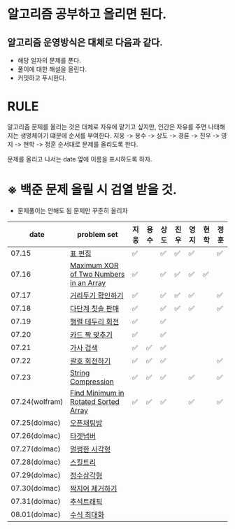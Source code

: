 # 알고리즘 공부하고 올리면 된다.

## 알고리즘 운영방식은 대체로 다음과 같다.

- 해당 일자의 문제를 푼다.
- 풀이에 대한 해설을 올린다.
- 커밋하고 푸시한다. 

# RULE 

알고리즘 문제를 올리는 것은 대체로 자유에 맡기고 싶지만, 인간은 자유를 주면 나태해지는 생명체이기 떄문에 순서를 부여한다.
지웅 -> 용수 -> 상도 -> 경륜 -> 진우 -> 영지 -> 현학 -> 정훈
순서대로 문제를 올리도록 한다.

문제를 올리고 나서는 date 옆에 이름을 표시하도록 하자.

# ※ 백준 문제 올릴 시 검열 받을 것.

- 문제풀이는 안해도 됨 문제만 꾸준히 올리자

| date       | problem set                                                  | 지웅 | 용수 | 상도 |  진우 | 영지 | 현학 | 정훈|
| ---------- | ------------------------------------------------------------ | --- | ---- | ---- | ---- | ---- | ---- | ---- |
| 07.15      | [표 편집](https://programmers.co.kr/learn/courses/30/lessons/81303)   | ✅ | |✅ | ✅ |✅ | | ✅ |
| 07.16      | [Maximum XOR of Two Numbers in an Array](https://leetcode.com/problems/maximum-xor-of-two-numbers-in-an-array/) | ✅ | | ✅  |✅ |✅ |✅ | |
| 07.17      | [거리두기 확인하기](https://programmers.co.kr/learn/courses/30/lessons/81302)  | ✅ | |✅  |✅ |✅ | | ✅ |
| 07.18      | [다단계 칫솔 판매](https://programmers.co.kr/learn/courses/30/lessons/77486) | ✅ | |✅ | ✅ | ✅ | |✅ |
| 07.19      | [행렬 테두리 회전](https://programmers.co.kr/learn/courses/30/lessons/77485)  | ✅ | |✅ |  | | | |
| 07.20      | [카드 짝 맞추기](https://programmers.co.kr/learn/courses/30/lessons/72415)  |✅  | |✅ | |  | | |
| 07.21      | [가사 검색](https://programmers.co.kr/learn/courses/30/lessons/60060)  | ✅ |✅ |✅ | | | |  |
| 07.22      | [괄호 회전하기](https://programmers.co.kr/learn/courses/30/lessons/76502)  | ✅ |✅ |✅ | | |  | ✅ |
| 07.23      | [String Compression](https://leetcode.com/problems/string-compression/)  | ✅ | ✅ |✅ | | ✅ |  | ✅ |
| 07.24(wolfram)      | [Find Minimum in Rotated Sorted Array](https://leetcode.com/problems/find-minimum-in-rotated-sorted-array/)  | ✅ | ✅|✅ |  | ✅ | | ✅ |
| 07.25(dolmac)      | [오픈채팅방](https://programmers.co.kr/learn/courses/30/lessons/42888)  |  | | |  |  | |  |
| 07.26(dolmac)      | [타겟넘버](https://programmers.co.kr/learn/courses/30/lessons/43165)  |  | | |  |  | |  |
| 07.27(dolmac)      | [멀쩡한 사각형](https://programmers.co.kr/learn/courses/30/lessons/62048)  |  | | |  |  | |  |
| 07.28(dolmac)      | [스킬트리](https://programmers.co.kr/learn/courses/30/lessons/49993)  |  | | |  |  | |  |
| 07.29(dolmac)      | [정수삼각형](https://programmers.co.kr/learn/courses/30/lessons/43105)  |  | | |  |  | |  |
| 07.30(dolmac)      | [짝지어 제거하기](https://programmers.co.kr/learn/courses/30/lessons/12973)  |  | | |  |  | |  |
| 07.31(dolmac)      | [추석트래픽](https://programmers.co.kr/learn/courses/30/lessons/17676)  |  | | |  |  | |  |
| 08.01(dolmac)      | [수식 최대화](https://programmers.co.kr/learn/courses/30/lessons/67257)  |  | | |  |  | |  |

